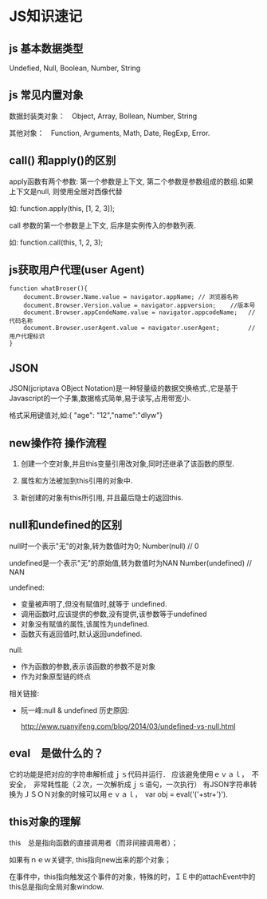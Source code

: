 # JS知识速记

## js 基本数据类型

Undefied, Null, Boolean, Number, String

## js 常见内置对象

数据封装类对象：　Object, Array, Bollean, Number, String

其他对象：　Function, Arguments, Math, Date, RegExp, Error.

## call() 和apply()的区别

apply函数有两个参数: 第一个参数是上下文, 第二个参数是参数组成的数组.如果上下文是null, 则使用全居对西像代替

如: function.apply(this, [1, 2, 3]);

call 参数的第一个参数是上下文, 后序是实例传入的参数列表.

如: function.call(this, 1, 2, 3);

## js获取用户代理(user Agent)

    function whatBroser(){
        document.Browser.Name.value = navigator.appName; // 浏览器名称
        document.Browser.Version.value = navigator.appversion;    //版本号
        document.Browser.appCondeName.value = navigator.appcodeName;   //代码名称
        document.Browser.userAgent.value = navigator.userAgent;        //用户代理标识
    }

## JSON

JSON(jcriptava OBject Notation)是一种轻量级的数据交换格式.,它是基于Javascript的一个子集,数据格式简单,易于读写,占用带宽小.

格式采用键值对,如:{ "age": "12","name":"dlyw"}

## new操作符 操作流程

1. 创建一个空对象,并且this变量引用改对象,同时还继承了该函数的原型.

2. 属性和方法被加到this引用的对象中.

3. 新创建的对象有this所引用, 并且最后隐士的返回this.

## null和undefined的区别

null时一个表示"无"的对象,转为数值时为0;
Number(null)     // 0

undefined是一个表示"无"的原始值,转为数值时为NAN
Number(undefined)     // NAN

undefined:

- 变量被声明了,但没有赋值时,就等于 undefined.
- 调用函数时,应该提供的参数,没有提供,该参数等于undefined
- 对象没有赋值的属性,该属性为undefined.
- 函数灭有返回值时,默认返回undefined.

null:

- 作为函数的参数,表示该函数的参数不是对象
- 作为对象原型链的终点

相关链接:

- 阮一峰:null & undefined 历史原因:

    http://www.ruanyifeng.com/blog/2014/03/undefined-vs-null.html

## eval　是做什么的？

它的功能是把对应的字符串解析成ｊｓ代码并运行．
应该避免使用ｅｖａｌ，　不安全，　非常耗性能（２次，一次解析成ｊｓ语句，一次执行）
有JSON字符串转换为ＪＳＯＮ对象的时候可以用ｅｖａｌ，　var obj = eval('('+str+')').

## this对象的理解

this　总是指向函数的直接调用者（而非间接调用者）；

如果有ｎｅｗ关键字, this指向new出来的那个对象；

在事件中，this指向触发这个事件的对象，特殊的时，ＩＥ中的attachEvent中的this总是指向全局对象window.